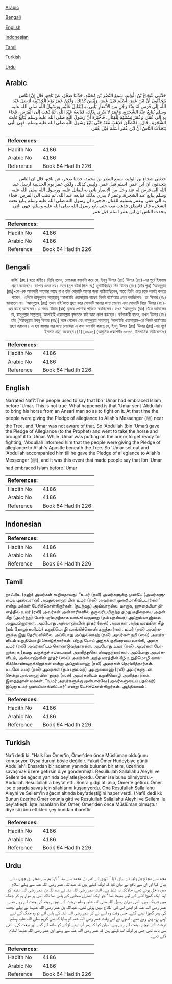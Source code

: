 [Arabic](#arabic)

[Bengali](#bengali)

[English](#english)

[Indonesian](#indonesian)

[Tamil](#tamil)

[Turkish](#turkish)

[Urdu](#urdu)

## Arabic


<div dir="rtl" lang="ar" style={{fontSize:'larger',backgroundColor:'#f8f9fa',padding:20}}>
حَدَّثَنِي شُجَاعُ بْنُ الْوَلِيدِ، سَمِعَ النَّضْرَ بْنَ مُحَمَّدٍ، حَدَّثَنَا صَخْرٌ، عَنْ نَافِعٍ، قَالَ إِنَّ النَّاسَ يَتَحَدَّثُونَ أَنَّ ابْنَ عُمَرَ، أَسْلَمَ قَبْلَ عُمَرَ، وَلَيْسَ كَذَلِكَ، وَلَكِنْ عُمَرُ يَوْمَ الْحُدَيْبِيَةِ أَرْسَلَ عَبْدَ اللَّهِ إِلَى فَرَسٍ لَهُ عِنْدَ رَجُلٍ مِنَ الأَنْصَارِ يَأْتِي بِهِ لِيُقَاتِلَ عَلَيْهِ، وَرَسُولُ اللَّهِ صلى الله عليه وسلم يُبَايِعُ عِنْدَ الشَّجَرَةِ، وَعُمَرُ لاَ يَدْرِي بِذَلِكَ، فَبَايَعَهُ عَبْدُ اللَّهِ، ثُمَّ ذَهَبَ إِلَى الْفَرَسِ، فَجَاءَ بِهِ إِلَى عُمَرَ، وَعُمَرُ يَسْتَلْئِمُ لِلْقِتَالِ، فَأَخْبَرَهُ أَنَّ رَسُولَ اللَّهِ صلى الله عليه وسلم يُبَايِعُ تَحْتَ الشَّجَرَةِ ـ قَالَ ـ فَانْطَلَقَ فَذَهَبَ مَعَهُ حَتَّى بَايَعَ رَسُولَ اللَّهِ صلى الله عليه وسلم، فَهِيَ الَّتِي يَتَحَدَّثُ النَّاسُ أَنَّ ابْنَ عُمَرَ أَسْلَمَ قَبْلَ عُمَرَ‏.‏
</div>
<div style={{backgroundColor:'#f8f9fa',padding:20, marginBottom: 10}}><table> <thead> <tr> <th>References:</th> <th></th> </tr> </thead> <tbody><tr><td>Hadith No</td><td>4186</td></tr><tr><td>Arabic No</td><td>4186</td></tr><tr><td>Reference</td><td>Book 64 Hadith 226</td></tr></tbody></table></div>


<div dir="rtl" lang="ar" style={{fontSize:'larger',backgroundColor:'#f8f9fa',padding:20}}>
حدثني شجاع بن الوليد، سمع النضر بن محمد، حدثنا صخر، عن نافع، قال ان الناس يتحدثون ان ابن عمر، اسلم قبل عمر، وليس كذلك، ولكن عمر يوم الحديبية ارسل عبد الله الى فرس له عند رجل من الانصار ياتي به ليقاتل عليه، ورسول الله صلى الله عليه وسلم يبايع عند الشجرة، وعمر لا يدري بذلك، فبايعه عبد الله، ثم ذهب الى الفرس، فجاء به الى عمر، وعمر يستليم للقتال، فاخبره ان رسول الله صلى الله عليه وسلم يبايع تحت الشجرة قال فانطلق فذهب معه حتى بايع رسول الله صلى الله عليه وسلم، فهي التي يتحدث الناس ان ابن عمر اسلم قبل عمر
</div>
<div style={{backgroundColor:'#f8f9fa',padding:20, marginBottom: 10}}><table> <thead> <tr> <th>References:</th> <th></th> </tr> </thead> <tbody><tr><td>Hadith No</td><td>4186</td></tr><tr><td>Arabic No</td><td>4186</td></tr><tr><td>Reference</td><td>Book 64 Hadith 226</td></tr></tbody></table></div>

## Bengali


<div dir="rtl" lang="bn" style={{fontSize:'larger',backgroundColor:'#f8f9fa',padding:20}}>
নাফি‘ (রহ.) হতে বর্ণিত। তিনি বলেন, লোকেরা বলাবলি করে যে, ইবনু ‘উমার (রাঃ) ‘উমার (রাঃ)-এর পূর্বে ইসলাম গ্রহণ করেছেন। ব্যাপার এমন নয়। তবে (মূল ঘটনা ছিল যে,) হুদাইবিয়াহর দিন ‘উমার (রাঃ) (তাঁর পুত্র) ‘আবদুল্লাহ (রাঃ)-কে এক আনসারী সহাবার কাছে রাখা তাঁর ঘোড়াটি আনার জন্য পাঠিয়েছিলেন, যাতে তিনি এতে চড়ে লড়াই করতে পারেন। এদিকে রাসূলুল্লাহ সাল্লাল্লাহু ‘আলাইহি ওয়াসাল্লাম গাছের নিকট বাই‘আত গ্রহণ করছিলেন। তা ‘উমার (রাঃ) জানতেন না। ‘আবদুল্লাহ (রাঃ) তখন বাই‘আত গ্রহণ করে ঘোড়াটি আনার জন্য গেলেন এবং ঘোড়াটি নিয়ে ‘উমার (রাঃ)-এর কাছে আসলেন। এ সময় ‘উমার (রাঃ) যুদ্ধের পোশাক পরিধান করছিলেন। তখন ‘আবদুল্লাহ (রাঃ) তাঁকে জানালেন যে, রাসূলুল্লাহ সাল্লাল্লাহু ‘আলাইহি ওয়াসাল্লাম বৃক্ষতলে বাই‘আত গ্রহণ করছেন। বর্ণনাকারী বলেন, তখন ‘উমার (রাঃ) তাঁর [‘আবদুল্লাহ ইবনু ‘উমার (রাঃ)] সঙ্গে গেলেন এবং রাসূলুল্লাহ সাল্লাল্লাহু ‘আলাইহি ওয়াসাল্লাম-এর নিকট বাই‘আত গ্রহণ করলেন। এ হল ব্যাপার যার জন্য লোকেরা এ কথা বলাবলি করছে যে, ইবনু ‘উমার (রাঃ) ‘উমার (রাঃ)-এর পূর্বে ইসলাম গ্রহণ করেছেন।[1] [৩৯১৬] (আধুনিক প্রকাশনীঃ ৩৮৬৭, ইসলামিক ফাউন্ডেশনঃ)
</div>
<div style={{backgroundColor:'#f8f9fa',padding:20, marginBottom: 10}}><table> <thead> <tr> <th>References:</th> <th></th> </tr> </thead> <tbody><tr><td>Hadith No</td><td>4186</td></tr><tr><td>Arabic No</td><td>4186</td></tr><tr><td>Reference</td><td>Book 64 Hadith 226</td></tr></tbody></table></div>

## English


<div dir="ltr" lang="en" style={{fontSize:'larger',backgroundColor:'#f8f9fa',padding:20}}>
Narrated Nafi':The people used to say that Ibn 'Umar had embraced Islam before 'Umar. This is not true. What happened is that 'Umar sent 'Abdullah to bring his horse from an Ansari man so as to fight on it. At that time the people were giving the Pledge of allegiance to Allah's Messenger (ﷺ) near the Tree, and 'Umar was not aware of that. So 'Abdullah (bin 'Umar) gave the Pledge of Allegiance (to the Prophet) and went to take the horse and brought it to 'Umar. While 'Umar was putting on the armor to get ready for fighting, 'Abdullah informed him that the people were giving the Pledge of allegiance to Allah's Apostle beneath the Tree. So 'Umar set out and 'Abdullah accompanied him till he gave the Pledge of allegiance to Allah's Messenger (ﷺ), and it was this event that made people say that Ibn 'Umar had embraced Islam before 'Umar
</div>
<div style={{backgroundColor:'#f8f9fa',padding:20, marginBottom: 10}}><table> <thead> <tr> <th>References:</th> <th></th> </tr> </thead> <tbody><tr><td>Hadith No</td><td>4186</td></tr><tr><td>Arabic No</td><td>4186</td></tr><tr><td>Reference</td><td>Book 64 Hadith 226</td></tr></tbody></table></div>

## Indonesian


<div dir="ltr" lang="id" style={{fontSize:'larger',backgroundColor:'#f8f9fa',padding:20}}>

</div>
<div style={{backgroundColor:'#f8f9fa',padding:20, marginBottom: 10}}><table> <thead> <tr> <th>References:</th> <th></th> </tr> </thead> <tbody><tr><td>Hadith No</td><td>4186</td></tr><tr><td>Arabic No</td><td>4186</td></tr><tr><td>Reference</td><td>Book 64 Hadith 226</td></tr></tbody></table></div>

## Tamil


<div dir="ltr" lang="ta" style={{fontSize:'larger',backgroundColor:'#f8f9fa',padding:20}}>
நாஃபிஉ (ரஹ்) அவர்கள் கூறியதாவது: “உமர் (ரலி) அவர்களுக்கு முன்பே (அவர்களுடைய புதல்வரான) அப்துல்லாஹ் பின் உமர் (ரலி) அவர்கள் முஸ்óமாகிவிட்டார்கள்' என்று மக்கள் பேசிக்கொள்கிறார்கள். (நடந்தது) அவ்வாறல்ல. மாறாக, ஹுதைபியா தினத்தில் உமர் (ரலி) அவர்கள் அன்சாரிகளில் ஒருவரிடமிருந்த தமது குதிரையை அதன் மீது (அமர்ந்து) போர் புரிவதற்காக வாங்கி வருமாறு (தம் புதல்வர்) அப்துல்லாஹ்வை அனுப்பினார்கள். அப்போது அல்லாஹ்வின் தூதர் (ஸல்) அவர்கள் அந்த மரத்தின் கீழ் (தம் தோழர்களிடம்) உறுதிமொழி வாங்கிக்கொண்டிருந்தார்கள். உமர் (ரலி) அவர்களுக்கு இது தெரியவில்லை. அப்போது அப்துல்லாஹ் (ரலி) அவர்கள் நபி (ஸல்) அவர்களிடம் உறுதிமொழி கொடுத்தார்கள். பிறகு போய் அந்தக் குதிரையை வாங்கி, அதை உமர் (ரலி) அவர்களிடம் கொண்டுவந்தார்கள். அப்போது உமர் (ரலி) அவர்கள் போருக்காக (தமது உருக்குச் சட்டையை) அணிந்துகொண்டிருந்தார்கள். அப்போது அவர்களிடம், அல்லாஹ்வின் தூதர் (ஸல்) அவர்கள் அந்த மரத்தின் கீழ் உறுதிமொழி வாங்கிக்கொண்டிருக்கிறார்கள் என்று அப்துல்லாஹ் (ரலி) அவர்கள் தெரிவித்தார்கள். உடனே உமர் (ரலி) அவர்கள் (தம் புதல்வர்) அப்துல்லாஹ் (ரலி) அவர்களுடன் சென்று அல்லாஹ்வின் தூதர் (ஸல்) அவர்களிடம் உறுதிமொழி அளித்தார்கள். இதைத்தான் மக்கள், “உமர் அவர்களுக்கு முன்பாகவே (அவர்களுடைய புதல்வர்) இப்னு உமர் முஸ்லிமாகிவிட்டார்' என்று பேசிக்கொள்கிறார்கள். அத்தியாயம் :
</div>
<div style={{backgroundColor:'#f8f9fa',padding:20, marginBottom: 10}}><table> <thead> <tr> <th>References:</th> <th></th> </tr> </thead> <tbody><tr><td>Hadith No</td><td>4186</td></tr><tr><td>Arabic No</td><td>4186</td></tr><tr><td>Reference</td><td>Book 64 Hadith 226</td></tr></tbody></table></div>

## Turkish


<div dir="ltr" lang="tr" style={{fontSize:'larger',backgroundColor:'#f8f9fa',padding:20}}>
Nafi dedi ki: "Halk İbn Ömer'in, Ömer'den önce Müslüman olduğunu konuşuyor. Oysa durum böyle değildir. Fakat Ömer Hudeybiye günü Abdullah'ı Ensardan bir adamın yanında bulunan bir atını, üzerinde savaşmak üzere getirsin diye göndermişti. Resullullah Sallallahu Aleyhi ve Sellem de ağacın yanında bey'atleşiyordu. Ömer ise bunu bilmiyordu.- Abdullah Resullullah'a bey'at etti. Sonra gidip atı alıp, Ömer'e getirdi. Ömer ise o sırada savaş için silahlarını kuşanıyordu. Ona Resulullah Sallallahu Aleyhi ve Sellem'in ağacın altında bey'atleştiğini haber verdi. (Nafi) dedi ki: Bunun üzerine Ömer onunla gitti ve Resulullah Sallallahu Aleyhi ve Sellem ile bey'atIeşti. İşte insanların İbn Ömer, Ömer'den önce Müslüman olmuştur diye sözünü ettikleri şey bundan ibarettir
</div>
<div style={{backgroundColor:'#f8f9fa',padding:20, marginBottom: 10}}><table> <thead> <tr> <th>References:</th> <th></th> </tr> </thead> <tbody><tr><td>Hadith No</td><td>4186</td></tr><tr><td>Arabic No</td><td>4186</td></tr><tr><td>Reference</td><td>Book 64 Hadith 226</td></tr></tbody></table></div>

## Urdu


<div dir="rtl" lang="ur" style={{fontSize:'larger',backgroundColor:'#f8f9fa',padding:20}}>
مجھ سے شجاع بن ولید نے بیان کیا ‘ انہوں نے نضر بن محمد سے سنا ‘ کہا ہم سے صخر بن جویریہ نے بیان کیا اور ان سے نافع نے بیان کیا کہ لوگ کہتے ہیں کہ عبداللہ، عمر رضی اللہ عنہ سے پہلے اسلام میں داخل ہوئے تھے، حالانکہ یہ غلط ہے۔ البتہ عمر رضی اللہ عنہ نے عبداللہ بن عمر رضی اللہ عنہما کو اپنا ایک گھوڑا لانے کے لیے بھیجا تھا ‘ جو ایک انصاری صحابی کے پاس تھا تاکہ اسی پر سوار ہو کر جنگ میں شریک ہوں۔ اسی دوران رسول اللہ صلی اللہ علیہ وسلم درخت کے نیچے بیٹھ کر بیعت لے رہے تھے۔ عمر رضی اللہ عنہ کو ابھی اس کی اطلاع نہیں ہوئی تھی۔ عبداللہ بن عمر رضی اللہ عنہما نے پہلے بیعت کی پھر گھوڑا لینے گئے۔ جس وقت وہ اسے لے کر عمر رضی اللہ عنہ کے پاس آئے تو وہ جنگ کے لیے اپنی زرہ پہن رہے تھے۔ انہوں نے اس وقت عمر رضی اللہ عنہ کو بتایا کہ نبی کریم صلی اللہ علیہ وسلم درخت کے نیچے بیعت لے رہے ہیں۔ بیان کیا کہ پھر آپ اپنے لڑکے کو ساتھ لے گئے اور بیعت کی۔ اتنی سی بات تھی جس پر لوگ اب کہتے ہیں کہ عمر رضی اللہ عنہ سے پہلے ابن عمر رضی اللہ عنہما اسلام لائے تھے۔
</div>
<div style={{backgroundColor:'#f8f9fa',padding:20, marginBottom: 10}}><table> <thead> <tr> <th>References:</th> <th></th> </tr> </thead> <tbody><tr><td>Hadith No</td><td>4186</td></tr><tr><td>Arabic No</td><td>4186</td></tr><tr><td>Reference</td><td>Book 64 Hadith 226</td></tr></tbody></table></div>